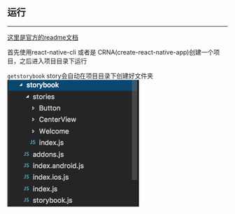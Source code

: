 ## 运行

---

[这里是官方的readme文档](https://github.com/storybooks/storybook/tree/master/app/react-native)

首先使用react-native-cli 或者是 CRNA(create-react-native-app)创建一个项目，之后进入项目目录下运行

`getstorybook`
story会自动在项目目录下创建好文件夹
![项目目录](/assets/WX20171221-170851.png)
